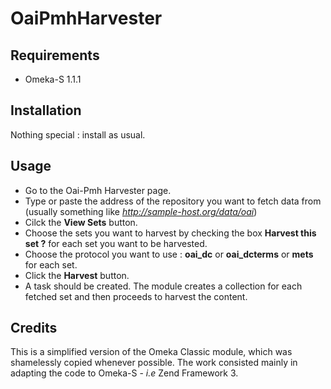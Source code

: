 # OaiPmhHarvester

## Requirements

* Omeka-S 1.1.1

## Installation

Nothing special : install as usual.

## Usage

* Go to the Oai-Pmh Harvester page.
* Type or paste the address of the repository you want to fetch data from  (usually something like *http://sample-host.org/data/oai*)
* Cilck the **View Sets** button.
* Choose the sets you want to harvest by checking the box **Harvest this set ?** for each set you want to be harvested.
* Choose the protocol you want to use : **oai_dc** or **oai_dcterms** or  **mets** for each set.
* Click the **Harvest** button.
* A task should be created. The module creates a collection for each fetched set and then proceeds to harvest the content.

## Credits

This is a simplified version of the Omeka Classic module, which was shamelessly copied whenever possible. The work consisted mainly in adapting the code to Omeka-S - *i.e* Zend  Framework 3.


